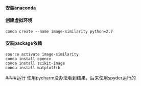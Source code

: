 
#### 安装anaconda
#### 创建虚拟环境
```
conda create --name image-similarity python=2.7
```

#### 安装package依赖
```
source activate image-similarity
conda install opencv
conda install scikit-image
conda install matplotlib
```
####运行
使用pycharm没办法看到结果，后来使用spyder运行的


